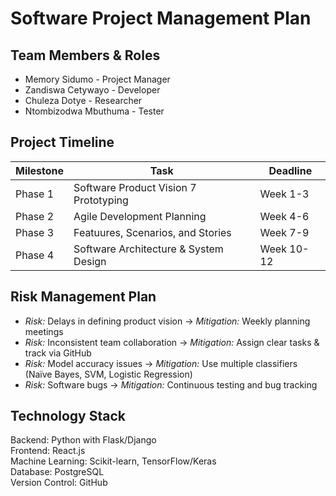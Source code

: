 # Software Project Management Plan

## Team Members & Roles
- Memory Sidumo - Project Manager
- Zandiswa Cetywayo - Developer
- Chuleza Dotye - Researcher
- Ntombizodwa Mbuthuma - Tester

## Project Timeline
| Milestone | Task | Deadline |
|-----------|------|---------|
| Phase 1 | Software Product Vision 7 Prototyping | Week 1-3 |
| Phase 2 | Agile Development Planning | Week 4-6 |
| Phase 3 | Featuures, Scenarios, and Stories | Week 7-9 |
| Phase 4 | Software Architecture & System Design | Week 10-12 |

## Risk Management Plan
- *Risk:* Delays in defining product vision → *Mitigation:* Weekly planning meetings
- *Risk:* Inconsistent team collaboration → *Mitigation:* Assign clear tasks & track via GitHub
- *Risk:* Model accuracy issues → *Mitigation:* Use multiple classifiers (Naïve Bayes, SVM, Logistic Regression)
- *Risk:* Software bugs → *Mitigation:* Continuous testing and bug tracking

## Technology Stack
Backend: Python with Flask/Django  
Frontend: React.js  
Machine Learning: Scikit-learn, TensorFlow/Keras  
Database: PostgreSQL  
Version Control: GitHub 

